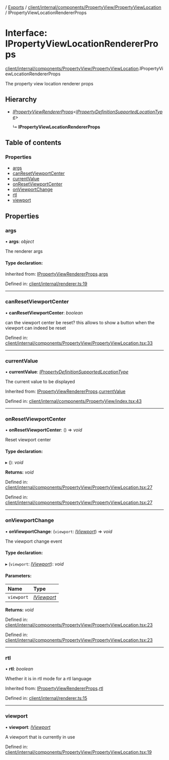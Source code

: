 [](../README.md) / [Exports](../modules.md) / [client/internal/components/PropertyView/PropertyViewLocation](../modules/client_internal_components_propertyview_propertyviewlocation.md) / IPropertyViewLocationRendererProps

# Interface: IPropertyViewLocationRendererProps

[client/internal/components/PropertyView/PropertyViewLocation](../modules/client_internal_components_propertyview_propertyviewlocation.md).IPropertyViewLocationRendererProps

The property view location renderer props

## Hierarchy

* [*IPropertyViewRendererProps*](client_internal_components_propertyview.ipropertyviewrendererprops.md)<[*IPropertyDefinitionSupportedLocationType*](base_root_module_itemdefinition_propertydefinition_types_location.ipropertydefinitionsupportedlocationtype.md)\>

  ↳ **IPropertyViewLocationRendererProps**

## Table of contents

### Properties

- [args](client_internal_components_propertyview_propertyviewlocation.ipropertyviewlocationrendererprops.md#args)
- [canResetViewportCenter](client_internal_components_propertyview_propertyviewlocation.ipropertyviewlocationrendererprops.md#canresetviewportcenter)
- [currentValue](client_internal_components_propertyview_propertyviewlocation.ipropertyviewlocationrendererprops.md#currentvalue)
- [onResetViewportCenter](client_internal_components_propertyview_propertyviewlocation.ipropertyviewlocationrendererprops.md#onresetviewportcenter)
- [onViewportChange](client_internal_components_propertyview_propertyviewlocation.ipropertyviewlocationrendererprops.md#onviewportchange)
- [rtl](client_internal_components_propertyview_propertyviewlocation.ipropertyviewlocationrendererprops.md#rtl)
- [viewport](client_internal_components_propertyview_propertyviewlocation.ipropertyviewlocationrendererprops.md#viewport)

## Properties

### args

• **args**: *object*

The renderer args

#### Type declaration:

Inherited from: [IPropertyViewRendererProps](client_internal_components_propertyview.ipropertyviewrendererprops.md).[args](client_internal_components_propertyview.ipropertyviewrendererprops.md#args)

Defined in: [client/internal/renderer.ts:19](https://github.com/onzag/itemize/blob/0569bdf2/client/internal/renderer.ts#L19)

___

### canResetViewportCenter

• **canResetViewportCenter**: *boolean*

can the viewport center be reset? this allows
to show a button when the viewport can indeed
be reset

Defined in: [client/internal/components/PropertyView/PropertyViewLocation.tsx:33](https://github.com/onzag/itemize/blob/0569bdf2/client/internal/components/PropertyView/PropertyViewLocation.tsx#L33)

___

### currentValue

• **currentValue**: [*IPropertyDefinitionSupportedLocationType*](base_root_module_itemdefinition_propertydefinition_types_location.ipropertydefinitionsupportedlocationtype.md)

The current value to be displayed

Inherited from: [IPropertyViewRendererProps](client_internal_components_propertyview.ipropertyviewrendererprops.md).[currentValue](client_internal_components_propertyview.ipropertyviewrendererprops.md#currentvalue)

Defined in: [client/internal/components/PropertyView/index.tsx:43](https://github.com/onzag/itemize/blob/0569bdf2/client/internal/components/PropertyView/index.tsx#L43)

___

### onResetViewportCenter

• **onResetViewportCenter**: () => *void*

Reset viewport center

#### Type declaration:

▸ (): *void*

**Returns:** *void*

Defined in: [client/internal/components/PropertyView/PropertyViewLocation.tsx:27](https://github.com/onzag/itemize/blob/0569bdf2/client/internal/components/PropertyView/PropertyViewLocation.tsx#L27)

Defined in: [client/internal/components/PropertyView/PropertyViewLocation.tsx:27](https://github.com/onzag/itemize/blob/0569bdf2/client/internal/components/PropertyView/PropertyViewLocation.tsx#L27)

___

### onViewportChange

• **onViewportChange**: (`viewport`: [*IViewport*](client_internal_components_propertyentry_propertyentrylocation.iviewport.md)) => *void*

The viewport change event

#### Type declaration:

▸ (`viewport`: [*IViewport*](client_internal_components_propertyentry_propertyentrylocation.iviewport.md)): *void*

#### Parameters:

Name | Type |
:------ | :------ |
`viewport` | [*IViewport*](client_internal_components_propertyentry_propertyentrylocation.iviewport.md) |

**Returns:** *void*

Defined in: [client/internal/components/PropertyView/PropertyViewLocation.tsx:23](https://github.com/onzag/itemize/blob/0569bdf2/client/internal/components/PropertyView/PropertyViewLocation.tsx#L23)

Defined in: [client/internal/components/PropertyView/PropertyViewLocation.tsx:23](https://github.com/onzag/itemize/blob/0569bdf2/client/internal/components/PropertyView/PropertyViewLocation.tsx#L23)

___

### rtl

• **rtl**: *boolean*

Whether it is in rtl mode for a rtl language

Inherited from: [IPropertyViewRendererProps](client_internal_components_propertyview.ipropertyviewrendererprops.md).[rtl](client_internal_components_propertyview.ipropertyviewrendererprops.md#rtl)

Defined in: [client/internal/renderer.ts:15](https://github.com/onzag/itemize/blob/0569bdf2/client/internal/renderer.ts#L15)

___

### viewport

• **viewport**: [*IViewport*](client_internal_components_propertyentry_propertyentrylocation.iviewport.md)

A viewport that is currently in use

Defined in: [client/internal/components/PropertyView/PropertyViewLocation.tsx:19](https://github.com/onzag/itemize/blob/0569bdf2/client/internal/components/PropertyView/PropertyViewLocation.tsx#L19)
